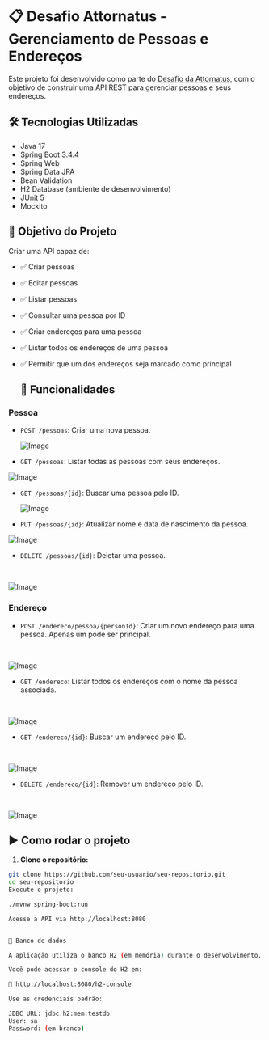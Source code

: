 # 📋 Desafio Attornatus - Gerenciamento de Pessoas e Endereços

Este projeto foi desenvolvido como parte do [Desafio da Attornatus](https://github.com/kennedybrito/Desafio_Attornatus), com o objetivo de construir uma API REST para gerenciar pessoas e seus endereços.

## 🛠️ Tecnologias Utilizadas

- Java 17
- Spring Boot 3.4.4
- Spring Web
- Spring Data JPA
- Bean Validation
- H2 Database (ambiente de desenvolvimento)
- JUnit 5
- Mockito

## 🎯 Objetivo do Projeto

Criar uma API capaz de:

- ✅ Criar pessoas
- ✅ Editar pessoas
- ✅ Listar pessoas
- ✅ Consultar uma pessoa por ID
- ✅ Criar endereços para uma pessoa
- ✅ Listar todos os endereços de uma pessoa
- ✅ Permitir que um dos endereços seja marcado como principal

  ## 🔄 Funcionalidades

### Pessoa
- `POST /pessoas`: Criar uma nova pessoa.
  <br>
  
  ![Image](https://github.com/user-attachments/assets/9296a95a-46f2-4a27-9f11-13f62436819c)
  <br>
- `GET /pessoas`: Listar todas as pessoas com seus endereços.
  <br>
  
![Image](https://github.com/user-attachments/assets/51cd700c-5763-463a-8b46-c9ddd9fa6cbe)
  <br>

- `GET /pessoas/{id}`: Buscar uma pessoa pelo ID.
  <br>
  
  ![Image](https://github.com/user-attachments/assets/fbcc5077-4f18-40e3-bcb0-1432913636b1)
  <br>
  
- `PUT /pessoas/{id}`: Atualizar nome e data de nascimento da pessoa.
  <br>
  
 ![Image](https://github.com/user-attachments/assets/07d4e34a-ed4b-4b66-b8f5-faa1a28e2a7b)
 <br>
  
- `DELETE /pessoas/{id}`: Deletar uma pessoa.
 <br>
  
![Image](https://github.com/user-attachments/assets/87f26fe6-874e-4235-a05c-9430219d84b2)
 <br>

### Endereço
- `POST /endereco/pessoa/{personId}`: Criar um novo endereço para uma pessoa. Apenas um pode ser principal.
 <br>
  
![Image](https://github.com/user-attachments/assets/48498a95-034e-4fcc-aec7-14af8e7c655f)
 <br>
- `GET /endereco`: Listar todos os endereços com o nome da pessoa associada.
<br>
  
![Image](https://github.com/user-attachments/assets/34138fb4-ee67-455d-91aa-405b5eee19c8)
 <br>
  
- `GET /endereco/{id}`: Buscar um endereço pelo ID.
<br>
  
![Image](https://github.com/user-attachments/assets/b2213410-9bcc-4923-8c99-501d384a8320)
 <br>
- `DELETE /endereco/{id}`: Remover um endereço pelo ID.
<br>
  
![Image](https://github.com/user-attachments/assets/3170e7de-0909-4d86-96cd-bc0ffe2ad581)
 <br>

## ▶️ Como rodar o projeto

1. **Clone o repositório:**

```bash
git clone https://github.com/seu-usuario/seu-repositorio.git
cd seu-repositorio
Execute o projeto:

./mvnw spring-boot:run

Acesse a API via http://localhost:8080


🧪 Banco de dados

A aplicação utiliza o banco H2 (em memória) durante o desenvolvimento.

Você pode acessar o console do H2 em:

🔗 http://localhost:8080/h2-console

Use as credenciais padrão:

JDBC URL: jdbc:h2:mem:testdb
User: sa
Password: (em branco)
